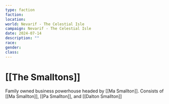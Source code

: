 ```yaml
---
type: faction
faction: 
location: 
world: Nevarif - The Celestial Isle
campaign: Nevarif - The Celestial Isle
date: 2024-07-14
description: ""
race: 
gender: 
class:
---
```

# [[The Smalltons]]

Family owned business powerhouse headed by [[Ma Smallton]]. Consists of [[Ma Smallton]], [[Pa Smallton]], and [[Dalton Smallton]]
